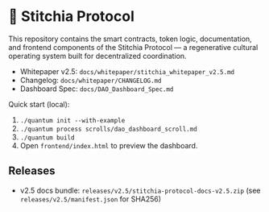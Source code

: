 # 🧬 Stitchia Protocol

This repository contains the smart contracts, token logic, documentation, and frontend components of the Stitchia Protocol — a regenerative cultural operating system built for decentralized coordination.

- Whitepaper v2.5: `docs/whitepaper/stitchia_whitepaper_v2.5.md`
- Changelog: `docs/whitepaper/CHANGELOG.md`
- Dashboard Spec: `docs/DAO_Dashboard_Spec.md`

Quick start (local):

1. `./quantum init --with-example`
2. `./quantum process scrolls/dao_dashboard_scroll.md`
3. `./quantum build`
4. Open `frontend/index.html` to preview the dashboard.

Releases
--------
- v2.5 docs bundle: `releases/v2.5/stitchia-protocol-docs-v2.5.zip` (see `releases/v2.5/manifest.json` for SHA256)

